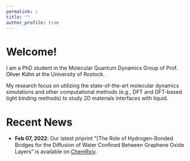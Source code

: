 ```yaml
---
permalink: /
title: ""
author_profile: true
---
```


Welcome!
======
I am a PhD student in the <a style="text-decoration:none" href="http://web.physik.uni-rostock.de/quantendynamik/index.html">Molecular Quantum Dynamics Group</a> of Prof. <a style="color: black; text-decoration:none" href="http://web.physik.uni-rostock.de/quantendynamik/staff/kuehn.html">Oliver Kühn</a> at the <a style="text-decoration:none" href="https://www.uni-rostock.de/">University of Rostock</a>. 

My <a style="text-decoration:none" href="/research/">research</a> focus on utilizing the state-of-the-art molecular dynamics simulations and other computational methods (e.g., DFT and DFT-based tight binding methods) to study 2D materials interfaces with liquid.

Recent News
======
- **Feb 07, 2022**: Our latest priprint "[The Role of Hydrogen-Bonded Bridges for the Diﬀusion of Water Conﬁned Between Graphene Oxide Layers" is available on <a href="https://chemrxiv.org/engage/chemrxiv/article-details/61fedc0ee0f52963f8a8e79a">ChemRxiv</a>.